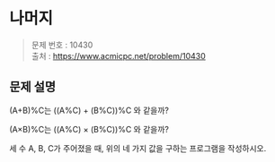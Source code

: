 # 나머지

> 문제 번호 : 10430  
> 출처 : https://www.acmicpc.net/problem/10430

## 문제 설명

<p>(A+B)%C는 ((A%C) + (B%C))%C&nbsp;와 같을까?</p>
<p>(A×B)%C는 ((A%C) × (B%C))%C 와 같을까?</p>
<p>세 수 A, B, C가 주어졌을 때, 위의 네 가지 값을 구하는 프로그램을 작성하시오.</p>

